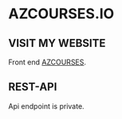 # AZCOURSES.IO




## VISIT MY WEBSITE 


Front end [AZCOURSES](https://azcourses.io/).


## REST-API 
Api endpoint is private.


